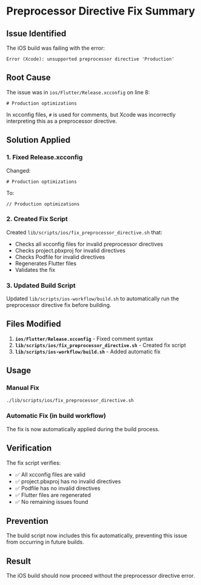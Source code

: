 # Preprocessor Directive Fix Summary

## Issue Identified

The iOS build was failing with the error:
```
Error (Xcode): unsupported preprocessor directive 'Production'
```

## Root Cause

The issue was in `ios/Flutter/Release.xcconfig` on line 8:
```xcconfig
# Production optimizations
```

In xcconfig files, `#` is used for comments, but Xcode was incorrectly interpreting this as a preprocessor directive.

## Solution Applied

### 1. **Fixed Release.xcconfig**
Changed:
```xcconfig
# Production optimizations
```
To:
```xcconfig
// Production optimizations
```

### 2. **Created Fix Script**
Created `lib/scripts/ios/fix_preprocessor_directive.sh` that:
- Checks all xcconfig files for invalid preprocessor directives
- Checks project.pbxproj for invalid directives
- Checks Podfile for invalid directives
- Regenerates Flutter files
- Validates the fix

### 3. **Updated Build Script**
Updated `lib/scripts/ios-workflow/build.sh` to automatically run the preprocessor directive fix before building.

## Files Modified

1. **`ios/Flutter/Release.xcconfig`** - Fixed comment syntax
2. **`lib/scripts/ios/fix_preprocessor_directive.sh`** - Created fix script
3. **`lib/scripts/ios-workflow/build.sh`** - Added automatic fix

## Usage

### Manual Fix
```bash
./lib/scripts/ios/fix_preprocessor_directive.sh
```

### Automatic Fix (in build workflow)
The fix is now automatically applied during the build process.

## Verification

The fix script verifies:
- ✅ All xcconfig files are valid
- ✅ project.pbxproj has no invalid directives
- ✅ Podfile has no invalid directives
- ✅ Flutter files are regenerated
- ✅ No remaining issues found

## Prevention

The build script now includes this fix automatically, preventing this issue from occurring in future builds.

## Result

The iOS build should now proceed without the preprocessor directive error. 